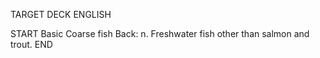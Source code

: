 TARGET DECK
ENGLISH

START
Basic
Coarse fish
Back: n. Freshwater fish other than salmon and trout.
END

